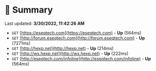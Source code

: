 # 📖 Summary
Last updated: **3/30/2022, 11:42:26 AM**

- `GET` [https://eseqtech.com](https://eseqtech.com) - **Up** (564ms)
- `GET` [http://forum.eseqtech.com](http://forum.eseqtech.com) - **Up** (7271ms)
- `GET` [http://hexp.net](http://hexp.net) - **Up** (214ms)
- `GET` [http://ws.hexp.net](http://ws.hexp.net) - **Up** (222ms)
- `GET` [http://eseqtech.com/infoline](http://eseqtech.com/infoline) - **Up** (564ms)
